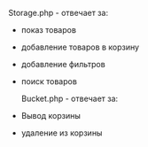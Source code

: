 Storage.php - отвечает за:
- показ товаров
- добавление товаров в корзину
- добавление фильтров
- поиск товаров

  Bucket.php - отвечает за:
-  Вывод корзины
-  удаление из корзины
  
  
